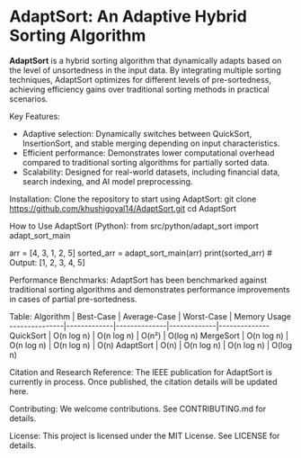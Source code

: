 # AdaptSort: An Adaptive Hybrid Sorting Algorithm

**AdaptSort** is a hybrid sorting algorithm that dynamically adapts based on the level of unsortedness in the input data. By integrating multiple sorting techniques, AdaptSort optimizes for different levels of pre-sortedness, achieving efficiency gains over traditional sorting methods in practical scenarios.

Key Features:
- Adaptive selection: Dynamically switches between QuickSort, InsertionSort, and stable merging depending on input characteristics.
- Efficient performance: Demonstrates lower computational overhead compared to traditional sorting algorithms for partially sorted data.
- Scalability: Designed for real-world datasets, including financial data, search indexing, and AI model preprocessing.

Installation:
Clone the repository to start using AdaptSort:
   git clone https://github.com/khushigoyal14/AdaptSort.git
   cd AdaptSort

How to Use AdaptSort (Python):
   from src/python/adapt_sort import adapt_sort_main

   arr = [4, 3, 1, 2, 5]
   sorted_arr = adapt_sort_main(arr)
   print(sorted_arr) # Output: [1, 2, 3, 4, 5]

Performance Benchmarks:
AdaptSort has been benchmarked against traditional sorting algorithms and demonstrates performance improvements in cases of partial pre-sortedness.

Table:
Algorithm | Best-Case | Average-Case | Worst-Case | Memory Usage
---------------|-------------|--------------|-------------|--------------
QuickSort | O(n log n) | O(n log n) | O(n²) | O(log n)
MergeSort | O(n log n) | O(n log n) | O(n log n) | O(n)
AdaptSort | O(n) | O(n log n) | O(n log n) | O(log n)

Citation and Research Reference:
The IEEE publication for AdaptSort is currently in process. Once published, the citation details will be updated here.

Contributing:
We welcome contributions. See CONTRIBUTING.md for details.

License:
This project is licensed under the MIT License. See LICENSE for details.
